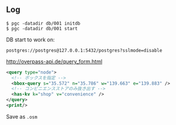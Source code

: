 ## Log

```console
$ pgc -datadir db/001 initdb
$ pgc -datadir db/001 start
```

DB start to work on:

```
postgres://postgres@127.0.0.1:5432/postgres?sslmode=disable
```

<http://overpass-api.de/query_form.html>

```xml
<query type="node">
  <!-- ボックスを指定 -->
  <bbox-query s="35.572" n="35.786" w="139.663" e="139.883" />
  <!-- コンビニエンスストアのみ抜き出す -->
  <has-kv k="shop" v="convenience" />
</query>
<print/>
```

Save as `.osm`
